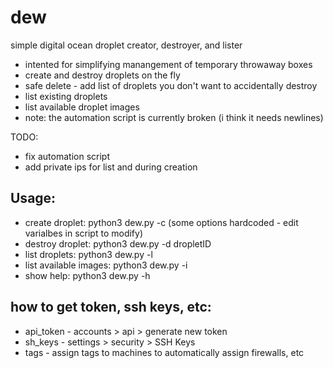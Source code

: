 # dew
simple digital ocean droplet creator, destroyer, and lister

 - intented for simplifying manangement of temporary throwaway boxes
 - create and destroy droplets on the fly
 - safe delete - add list of droplets you don't want to accidentally destroy
 - list existing droplets
 - list available droplet images 
 - note: the automation script is currently broken (i think it needs newlines)

TODO: 
 - fix automation script
 - add private ips for list and during creation 

## Usage:                                                                                                                                            
 - create droplet: python3 dew.py -c (some options hardcoded - edit varialbes in script to modify)                                                                                       
 - destroy droplet: python3 dew.py -d dropletID                                                                                                      
 - list droplets: python3 dew.py -l
 - list available images: python3 dew.py -i
 - show help: python3 dew.py -h

## how to get token, ssh keys, etc:
 - api_token - accounts > api > generate new token                                                                                                   
 - sh_keys - settings > security > SSH Keys                                                                                                         
 - tags - assign tags to machines to automatically assign firewalls, etc
